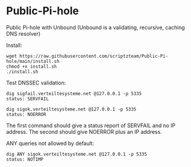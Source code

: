 # Public-Pi-hole
Public Pi-hole with Unbound (Unbound is a validating, recursive, caching DNS resolver)

Install:
```
wget https://raw.githubusercontent.com/scriptzteam/Public-Pi-hole/main/install.sh
chmod +x install.sh
./install.sh
```

Test DNSSEC validation:
```
dig sigfail.verteiltesysteme.net @127.0.0.1 -p 5335
status: SERVFAIL

dig sigok.verteiltesysteme.net @127.0.0.1 -p 5335
status: NOERROR
```
The first command should give a status report of SERVFAIL and no IP address.
The second should give NOERROR plus an IP address.


ANY queries not allowed by default:
```
dig ANY sigok.verteiltesysteme.net @127.0.0.1 -p 5335
status: NOTIMP
```
